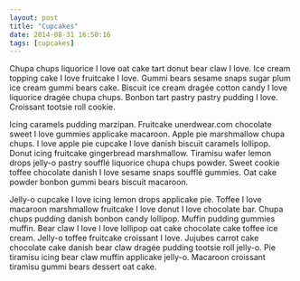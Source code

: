 ```yaml
---
layout: post
title: "Cupcakes"
date: 2014-08-31 16:50:16
tags: [cupcakes]
---
```


Chupa chups liquorice I love oat cake tart donut bear claw I love. Ice cream topping cake I love fruitcake I love. Gummi bears sesame snaps sugar plum ice cream gummi bears cake. Biscuit ice cream dragée cotton candy I love liquorice dragée chupa chups. Bonbon tart pastry pastry pudding I love. Croissant tootsie roll cookie.

Icing caramels pudding marzipan. Fruitcake unerdwear.com chocolate sweet I love gummies applicake macaroon. Apple pie marshmallow chupa chups. I love apple pie cupcake I love danish biscuit caramels lollipop. Donut icing fruitcake gingerbread marshmallow. Tiramisu wafer lemon drops jelly-o pastry soufflé liquorice chupa chups powder. Sweet cookie toffee chocolate danish I love sesame snaps soufflé gummies. Oat cake powder bonbon gummi bears biscuit macaroon.

Jelly-o cupcake I love icing lemon drops applicake pie. Toffee I love macaroon marshmallow fruitcake I love donut I love chocolate bar. Chupa chups pudding danish bonbon candy lollipop. Muffin pudding gummies muffin. Bear claw I love I love lollipop oat cake chocolate cake toffee ice cream. Jelly-o toffee fruitcake croissant I love. Jujubes carrot cake chocolate cake danish bear claw dragée pudding tootsie roll jelly-o. Pie tiramisu icing bear claw muffin applicake jelly-o. Macaroon croissant tiramisu gummi bears dessert oat cake.
